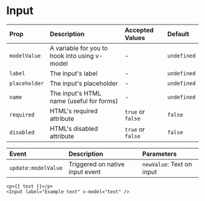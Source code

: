 # Input

| Prop          | Description                                   | Accepted Values   | Default     |
| :------------ | :-------------------------------------------- | :---------------- | :---------- |
| `modelValue`  | A variable for you to hook into using v-model | -                 | `undefined` |
| `label`       | The input's label                             | -                 | `undefined` |
| `placeholder` | The input's placeholder                       | -                 | `undefined` |
| `name`        | The input's HTML name (useful for forms)      | -                 | `undefined` |
| `required`    | HTML's required attribute                     | `true` or `false` | `false`     |
| `disabled`    | HTML's disabled attribute                     | `true` or `false` | `false`     |

| Event               | Description                     | Parameters                |
| :------------------ | :------------------------------ | :------------------------ |
| `update:modelValue` | Triggered on native input event | `newValue`: Text on input |

```vue
<p>{{ text }}</p>
<Input label="Example text" v-model="text" />
```

<InputExample />

<script setup>
import InputExample from './InputExample.vue'
</script>

